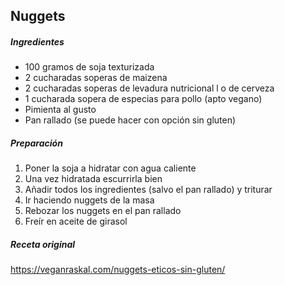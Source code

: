## Nuggets


##### Ingredientes
* 100 gramos de soja texturizada
* 2 cucharadas soperas de maizena
* 2 cucharadas soperas de levadura nutricional l o de cerveza
* 1 cucharada sopera de especias para pollo (apto vegano)
* Pimienta al gusto
* Pan rallado (se puede hacer con opción sin gluten)

##### Preparación

1. Poner la soja a hidratar con agua caliente
2. Una vez hidratada escurrirla bien
3. Añadir todos los ingredientes (salvo el pan rallado) y triturar
4. Ir haciendo nuggets de la masa
5. Rebozar los nuggets en el pan rallado
6. Freír en aceite de girasol

##### Receta original
https://veganraskal.com/nuggets-eticos-sin-gluten/

